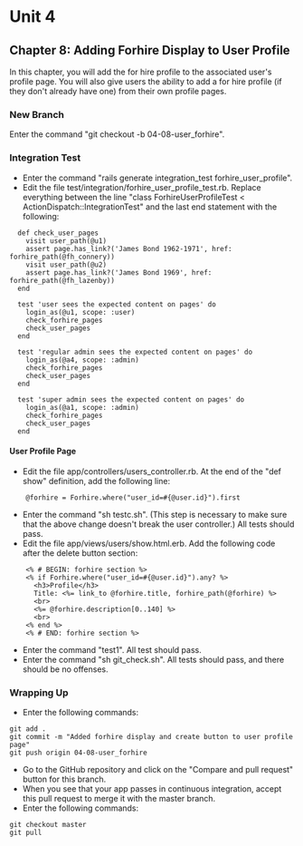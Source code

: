 # Unit 4
## Chapter 8: Adding Forhire Display to User Profile

In this chapter, you will add the for hire profile to the associated user's profile page.  You will also give users the ability to add a for hire profile (if they don't already have one) from their own profile pages.

### New Branch
Enter the command "git checkout -b 04-08-user_forhire".

### Integration Test
* Enter the command "rails generate integration_test forhire_user_profile".
* Edit the file test/integration/forhire_user_profile_test.rb.  Replace everything between the line "class ForhireUserProfileTest < ActionDispatch::IntegrationTest" and the last end statement with the following:
```
  def check_user_pages
    visit user_path(@u1)
    assert page.has_link?('James Bond 1962-1971', href: forhire_path(@fh_connery))
    visit user_path(@u2)
    assert page.has_link?('James Bond 1969', href: forhire_path(@fh_lazenby))
  end

  test 'user sees the expected content on pages' do
    login_as(@u1, scope: :user)
    check_forhire_pages
    check_user_pages
  end

  test 'regular admin sees the expected content on pages' do
    login_as(@a4, scope: :admin)
    check_forhire_pages
    check_user_pages
  end

  test 'super admin sees the expected content on pages' do
    login_as(@a1, scope: :admin)
    check_forhire_pages
    check_user_pages
  end
```

#### User Profile Page
* Edit the file app/controllers/users_controller.rb.  At the end of the "def show" definition, add the following line:
```
    @forhire = Forhire.where("user_id=#{@user.id}").first
```
* Enter the command "sh testc.sh".  (This step is necessary to make sure that the above change doesn't break the user controller.)  All tests should pass.
* Edit the file app/views/users/show.html.erb.  Add the following code after the delete button section:
```
    <% # BEGIN: forhire section %>
    <% if Forhire.where("user_id=#{@user.id}").any? %>
      <h3>Profile</h3>
      Title: <%= link_to @forhire.title, forhire_path(@forhire) %>
      <br>
      <%= @forhire.description[0..140] %>
      <br>
    <% end %>
    <% # END: forhire section %>
```
* Enter the command "test1".  All test should pass.
* Enter the command "sh git_check.sh".  All tests should pass, and there should be no offenses.


### Wrapping Up
* Enter the following commands:
```
git add .
git commit -m "Added forhire display and create button to user profile page"
git push origin 04-08-user_forhire
```
* Go to the GitHub repository and click on the "Compare and pull request" button for this branch.
* When you see that your app passes in continuous integration, accept this pull request to merge it with the master branch.
* Enter the following commands:
```
git checkout master
git pull
```

